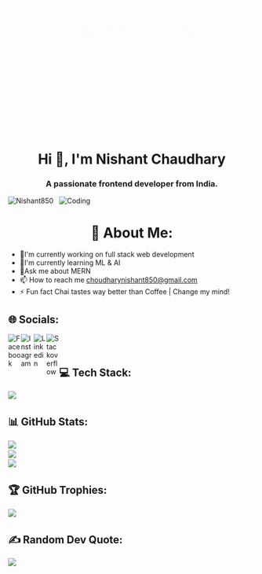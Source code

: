 ![MasterHead](https://github.com/Nishant850/Nishant850/blob/main/Nishant850-Banner.gif)
<h1 align="center">Hi 👋, I'm Nishant Chaudhary</h1>
<h3 align="center">A passionate frontend developer from India.</h3>
<img align="right" alt="Coding" width="400" src="https://cdn.dribbble.com/users/1162077/screenshots/3848914/programmer.gif">


<p align="left"> <img src="https://komarev.com/ghpvc/?username=Nishant850&label=Profile%20views&color=0e75b6&style=flat" alt="Nishant850" /> </p>



<h1 align="center">💫 About Me:</h1>

- 🔭I'm currently working on full stack web development<br>
- 🌱I'm currently  learning ML & AI<br>
- 💬Ask me about MERN<br>
- 📫 How to reach me choudharynishant850@gmail.com<br>
- ⚡ Fun fact Chai tastes way better than Coffee | Change my mind!



## 🌐 Socials:

<a href="https://www.facebook.com/https.nishant18">
<img align="left" width="26px" src="https://cdn.jsdelivr.net/npm/simple-icons@3.13.0/icons/facebook.svg" alt="Facebook">
</a>
<a href="https://www.instagram.com/kyayaar_nishant/">
<img align="left" width="26px" src="https://cdn.jsdelivr.net/npm/simple-icons@3.13.0/icons/instagram.svg" alt="Instagram">
</a>
<a href="https://www.linkedin.com/in/nishant-chaudhary-61b4191b4/">
<img align="left" width="26px" src="https://cdn.jsdelivr.net/npm/simple-icons@3.13.0/icons/linkedin.svg" alt="Linkedin">
</a>
<a href="https://stackoverflow.com/users/15872406/nishant850">
<img align="left" width="26px" src="https://cdn.jsdelivr.net/npm/simple-icons@3.13.0/icons/stackoverflow.svg" alt="Stackoverflow">
</a>
<br>
<br>

## 💻 Tech Stack:

<p align="left">
  <img src="https://skillicons.dev/icons?i=python,react,html,css,javascript,aws,wordpress,bootstrap,mysql,cpp,figma,c,git,github&perline=13"/>
  </p>
  

## 📊 GitHub Stats:
![](https://github-readme-stats.vercel.app/api?username=Nishant850&theme=city_light&hide_border=false&include_all_commits=true&count_private=true)<br/>
![](https://github-readme-streak-stats.herokuapp.com/?user=Nishant850&theme=city_light&hide_border=false)<br/>
![](https://github-readme-stats.vercel.app/api/top-langs/?username=Nishant850&theme=city_light&hide_border=false&include_all_commits=true&count_private=true&layout=compact)

## 🏆 GitHub Trophies:
![](https://github-profile-trophy.vercel.app/?username=Nishant850&theme=radical&no-frame=false&no-bg=true&margin-w=4)

## ✍️ Random Dev Quote:
![](https://quotes-github-readme.vercel.app/api?type=horizontal&theme=radical)

